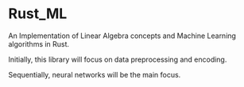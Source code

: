 # Rust_ML
An Implementation of Linear Algebra concepts and Machine Learning algorithms in Rust. 

Initially, this library will focus on data preprocessing and encoding. 

Sequentially, neural networks will be the main focus. 